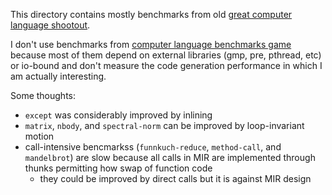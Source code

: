 This directory contains mostly benchmarks from old [great computer
language
shootout](https://web.archive.org/web/20010124090400/http://www.bagley.org/~doug/shootout/).

I don't use benchmarks from [computer language benchmarks
game](https://benchmarksgame-team.pages.debian.net/benchmarksgame/)
because most of them depend on external libraries (gmp, pre, pthread,
etc) or io-bound and don't measure the code generation performance in
which I am actually interesting.

Some thoughts:

* `except` was considerably improved by inlining
* `matrix`, `nbody`, and `spectral-norm` can be improved by loop-invariant motion
* call-intensive bencmarkss (`funnkuch-reduce`, `method-call`, and `mandelbrot`) are slow because all calls in MIR
  are implemented through thunks permitting how swap of function code
  * they could be improved by direct calls but it is against MIR design
